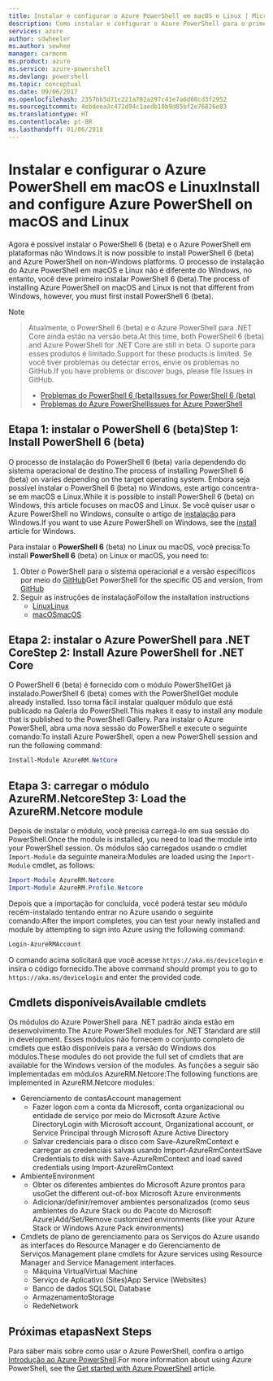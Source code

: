 ```yaml
---
title: Instalar e configurar o Azure PowerShell em macOS e Linux | Microsoft Docs
description: Como instalar e configurar o Azure PowerShell para o primeiro uso em macOS e Linux.
services: azure
author: sdwheeler
ms.author: sewhee
manager: carmonm
ms.product: azure
ms.service: azure-powershell
ms.devlang: powershell
ms.topic: conceptual
ms.date: 09/06/2017
ms.openlocfilehash: 2357bb5d71c221a782a297c41e7a6d08cd3f2952
ms.sourcegitcommit: 4ebdeea3c472d94c1aedb10b9d85bf2e76826e83
ms.translationtype: HT
ms.contentlocale: pt-BR
ms.lasthandoff: 01/06/2018
---
```

# <a name="install-and-configure-azure-powershell-on-macos-and-linux"></a><span data-ttu-id="5a80e-103">Instalar e configurar o Azure PowerShell em macOS e Linux</span><span class="sxs-lookup"><span data-stu-id="5a80e-103">Install and configure Azure PowerShell on macOS and Linux</span></span>

<span data-ttu-id="5a80e-104">Agora é possível instalar o PowerShell 6 (beta) e o Azure PowerShell em plataformas não Windows.</span><span class="sxs-lookup"><span data-stu-id="5a80e-104">It is now possible to install PowerShell 6 (beta) and Azure PowerShell on non-Windows platforms.</span></span>
<span data-ttu-id="5a80e-105">O processo de instalação do Azure PowerShell em macOS e Linux não é diferente do Windows, no entanto, você deve primeiro instalar PowerShell 6 (beta).</span><span class="sxs-lookup"><span data-stu-id="5a80e-105">The process of installing Azure PowerShell on macOS and Linux is not that different from Windows, however, you must first install PowerShell 6 (beta).</span></span>

> [!NOTE]

> <span data-ttu-id="5a80e-106">Atualmente, o PowerShell 6 (beta) e o Azure PowerShell para .NET Core ainda estão na versão beta.</span><span class="sxs-lookup"><span data-stu-id="5a80e-106">At this time, both PowerShell 6 (beta) and Azure PowerShell for .NET Core are still in beta.</span></span>
> <span data-ttu-id="5a80e-107">O suporte para esses produtos é limitado.</span><span class="sxs-lookup"><span data-stu-id="5a80e-107">Support for these products is limited.</span></span> <span data-ttu-id="5a80e-108">Se você tiver problemas ou detectar erros, envie os problemas no GitHub.</span><span class="sxs-lookup"><span data-stu-id="5a80e-108">If you have problems or discover bugs, please file Issues in GitHub.</span></span>
>
> * [<span data-ttu-id="5a80e-109">Problemas do PowerShell 6 (beta)</span><span class="sxs-lookup"><span data-stu-id="5a80e-109">Issues for PowerShell 6 (beta)</span></span>](https://github.com/PowerShell/PowerShell/issues)
> * [<span data-ttu-id="5a80e-110">Problemas do Azure PowerShell</span><span class="sxs-lookup"><span data-stu-id="5a80e-110">Issues for Azure PowerShell</span></span>](https://github.com/azure/azure-docs-powershell/issues)

## <a name="step-1-install-powershell-6-beta"></a><span data-ttu-id="5a80e-111">Etapa 1: instalar o PowerShell 6 (beta)</span><span class="sxs-lookup"><span data-stu-id="5a80e-111">Step 1: Install PowerShell 6 (beta)</span></span>

<span data-ttu-id="5a80e-112">O processo de instalação do PowerShell 6 (beta) varia dependendo do sistema operacional de destino.</span><span class="sxs-lookup"><span data-stu-id="5a80e-112">The process of installing PowerShell 6 (beta) on varies depending on the target operating system.</span></span>
<span data-ttu-id="5a80e-113">Embora seja possível instalar o PowerShell 6 (beta) no Windows, este artigo concentra-se em macOS e Linux.</span><span class="sxs-lookup"><span data-stu-id="5a80e-113">While it is possible to install PowerShell 6 (beta) on Windows, this article focuses on macOS and Linux.</span></span> <span data-ttu-id="5a80e-114">Se você quiser usar o Azure PowerShell no Windows, consulte o artigo de [instalação](./install-azurerm-ps.md) para Windows.</span><span class="sxs-lookup"><span data-stu-id="5a80e-114">If you want to use Azure PowerShell on Windows, see the [install](./install-azurerm-ps.md) article for Windows.</span></span>

<span data-ttu-id="5a80e-115">Para instalar o **PowerShell 6** (beta) no Linux ou macOS, você precisa:</span><span class="sxs-lookup"><span data-stu-id="5a80e-115">To install **PowerShell 6** (beta) on Linux or macOS, you need to:</span></span>

1. <span data-ttu-id="5a80e-116">Obter o PowerShell para o sistema operacional e a versão específicos por meio do [GitHub](https://github.com/powershell/powershell#get-powershell)</span><span class="sxs-lookup"><span data-stu-id="5a80e-116">Get PowerShell for the specific OS and version, from [GitHub](https://github.com/powershell/powershell#get-powershell)</span></span>
2. <span data-ttu-id="5a80e-117">Seguir as instruções de instalação</span><span class="sxs-lookup"><span data-stu-id="5a80e-117">Follow the installation instructions</span></span>
   - [<span data-ttu-id="5a80e-118">Linux</span><span class="sxs-lookup"><span data-stu-id="5a80e-118">Linux</span></span>](https://github.com/PowerShell/PowerShell/blob/master/docs/installation/linux.md)
   - [<span data-ttu-id="5a80e-119">macOS</span><span class="sxs-lookup"><span data-stu-id="5a80e-119">macOS</span></span>](https://github.com/PowerShell/PowerShell/blob/master/docs/installation/linux.md#macos-1012)

## <a name="step-2-install-azure-powershell-for-net-core"></a><span data-ttu-id="5a80e-120">Etapa 2: instalar o Azure PowerShell para .NET Core</span><span class="sxs-lookup"><span data-stu-id="5a80e-120">Step 2: Install Azure PowerShell for .NET Core</span></span>

<span data-ttu-id="5a80e-121">O PowerShell 6 (beta) é fornecido com o módulo PowerShellGet já instalado.</span><span class="sxs-lookup"><span data-stu-id="5a80e-121">PowerShell 6 (beta) comes with the PowerShellGet module already installed.</span></span> <span data-ttu-id="5a80e-122">Isso torna fácil instalar qualquer módulo que está publicado na Galeria do PowerShell.</span><span class="sxs-lookup"><span data-stu-id="5a80e-122">This makes it easy to install any module that is published to the PowerShell Gallery.</span></span> <span data-ttu-id="5a80e-123">Para instalar o Azure PowerShell, abra uma nova sessão do PowerShell e execute o seguinte comando:</span><span class="sxs-lookup"><span data-stu-id="5a80e-123">To install Azure PowerShell, open a new PowerShell session and run the following command:</span></span>

```powershell
Install-Module AzureRM.NetCore
```

## <a name="step-3-load-the-azurermnetcore-module"></a><span data-ttu-id="5a80e-124">Etapa 3: carregar o módulo AzureRM.Netcore</span><span class="sxs-lookup"><span data-stu-id="5a80e-124">Step 3: Load the AzureRM.Netcore module</span></span>

<span data-ttu-id="5a80e-125">Depois de instalar o módulo, você precisa carregá-lo em sua sessão do PowerShell.</span><span class="sxs-lookup"><span data-stu-id="5a80e-125">Once the module is installed, you need to load the module into your PowerShell session.</span></span> <span data-ttu-id="5a80e-126">Os módulos são carregados usando o cmdlet `Import-Module` da seguinte maneira:</span><span class="sxs-lookup"><span data-stu-id="5a80e-126">Modules are loaded using the `Import-Module` cmdlet, as follows:</span></span>

```powershell
Import-Module AzureRM.Netcore
Import-Module AzureRM.Profile.Netcore
```

<span data-ttu-id="5a80e-127">Depois que a importação for concluída, você poderá testar seu módulo recém-instalado tentando entrar no Azure usando o seguinte comando:</span><span class="sxs-lookup"><span data-stu-id="5a80e-127">After the import completes, you can test your newly installed and module by attempting to sign into Azure using the following command:</span></span>

```powershell
Login-AzureRMAccount
```

<span data-ttu-id="5a80e-128">O comando acima solicitará que você acesse `https://aka.ms/devicelogin` e insira o código fornecido.</span><span class="sxs-lookup"><span data-stu-id="5a80e-128">The above command should prompt you to go to `https://aka.ms/devicelogin` and enter the provided code.</span></span>

## <a name="available-cmdlets"></a><span data-ttu-id="5a80e-129">Cmdlets disponíveis</span><span class="sxs-lookup"><span data-stu-id="5a80e-129">Available cmdlets</span></span>

<span data-ttu-id="5a80e-130">Os módulos do Azure PowerShell para .NET padrão ainda estão em desenvolvimento.</span><span class="sxs-lookup"><span data-stu-id="5a80e-130">The Azure PowerShell modules for .NET Standard are still in development.</span></span> <span data-ttu-id="5a80e-131">Esses módulos não fornecem o conjunto completo de cmdlets que estão disponíveis para a versão do Windows dos módulos.</span><span class="sxs-lookup"><span data-stu-id="5a80e-131">These modules do not provide the full set of cmdlets that are available for the Windows version of the modules.</span></span> <span data-ttu-id="5a80e-132">As funções a seguir são implementadas em módulos AzureRM.Netcore:</span><span class="sxs-lookup"><span data-stu-id="5a80e-132">The following functions are implemented in AzureRM.Netcore modules:</span></span>

* <span data-ttu-id="5a80e-133">Gerenciamento de contas</span><span class="sxs-lookup"><span data-stu-id="5a80e-133">Account management</span></span>
  - <span data-ttu-id="5a80e-134">Fazer logon com a conta da Microsoft, conta organizacional ou entidade de serviço por meio do Microsoft Azure Active Directory</span><span class="sxs-lookup"><span data-stu-id="5a80e-134">Login with Microsoft account, Organizational account, or Service Principal through Microsoft Azure Active Directory</span></span>
  - <span data-ttu-id="5a80e-135">Salvar credenciais para o disco com Save-AzureRmContext e carregar as credenciais salvas usando Import-AzureRmContext</span><span class="sxs-lookup"><span data-stu-id="5a80e-135">Save Credentials to disk with Save-AzureRmContext and load saved credentials using Import-AzureRmContext</span></span>
* <span data-ttu-id="5a80e-136">Ambiente</span><span class="sxs-lookup"><span data-stu-id="5a80e-136">Environment</span></span>
  - <span data-ttu-id="5a80e-137">Obter os diferentes ambientes do Microsoft Azure prontos para uso</span><span class="sxs-lookup"><span data-stu-id="5a80e-137">Get the different out-of-box Microsoft Azure environments</span></span>
  - <span data-ttu-id="5a80e-138">Adicionar/definir/remover ambientes personalizados (como seus ambientes do Azure Stack ou do Pacote do Microsoft Azure)</span><span class="sxs-lookup"><span data-stu-id="5a80e-138">Add/Set/Remove customized environments (like your Azure Stack or Windows Azure Pack environments)</span></span>
* <span data-ttu-id="5a80e-139">Cmdlets de plano de gerenciamento para os Serviços do Azure usando as interfaces do Resource Manager e do Gerenciamento de Serviços.</span><span class="sxs-lookup"><span data-stu-id="5a80e-139">Management plane cmdlets for Azure services using Resource Manager and Service Management interfaces.</span></span>
  - <span data-ttu-id="5a80e-140">Máquina Virtual</span><span class="sxs-lookup"><span data-stu-id="5a80e-140">Virtual Machine</span></span>
  - <span data-ttu-id="5a80e-141">Serviço de Aplicativo (Sites)</span><span class="sxs-lookup"><span data-stu-id="5a80e-141">App Service (Websites)</span></span>
  - <span data-ttu-id="5a80e-142">Banco de dados SQL</span><span class="sxs-lookup"><span data-stu-id="5a80e-142">SQL Database</span></span>
  - <span data-ttu-id="5a80e-143">Armazenamento</span><span class="sxs-lookup"><span data-stu-id="5a80e-143">Storage</span></span>
  - <span data-ttu-id="5a80e-144">Rede</span><span class="sxs-lookup"><span data-stu-id="5a80e-144">Network</span></span>

## <a name="next-steps"></a><span data-ttu-id="5a80e-145">Próximas etapas</span><span class="sxs-lookup"><span data-stu-id="5a80e-145">Next Steps</span></span>

<span data-ttu-id="5a80e-146">Para saber mais sobre como usar o Azure PowerShell, confira o artigo [Introdução ao Azure PowerShell](get-started-azureps.md).</span><span class="sxs-lookup"><span data-stu-id="5a80e-146">For more information about using Azure PowerShell, see the [Get started with Azure PowerShell](get-started-azureps.md) article.</span></span>
